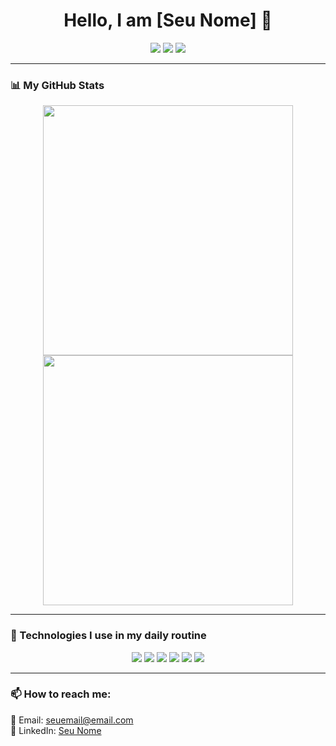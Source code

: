 <h1 align="center">Hello, I am [Seu Nome] 👋</h1>

<p align="center">
  <a href="https://wa.me/seu-numero"><img src="https://img.shields.io/badge/WhatsApp-25D366?style=for-the-badge&logo=whatsapp&logoColor=white"/></a>
  <a href="https://www.linkedin.com/in/seu-perfil"><img src="https://img.shields.io/badge/LinkedIn-0077B5?style=for-the-badge&logo=linkedin&logoColor=white"/></a>
  <a href="https://www.instagram.com/seu-usuario"><img src="https://img.shields.io/badge/Instagram-E4405F?style=for-the-badge&logo=instagram&logoColor=white"/></a>
</p>

---

### 📊 My GitHub Stats
<div align="center">
  <img src="https://github-readme-stats.vercel.app/api?username=seu-usuario&show_icons=true&theme=dark&count_private=true" width="400"/>
  <img src="https://github-readme-stats.vercel.app/api/top-langs/?username=seu-usuario&layout=compact&theme=dark" width="400"/>
</div>

---

### 🚀 Technologies I use in my daily routine  

<p align="center">
  <img src="https://img.shields.io/badge/Java-ED8B00?style=for-the-badge&logo=openjdk&logoColor=white"/>
  <img src="https://img.shields.io/badge/MySQL-4479A1?style=for-the-badge&logo=mysql&logoColor=white"/>
  <img src="https://img.shields.io/badge/PostgreSQL-316192?style=for-the-badge&logo=postgresql&logoColor=white"/>
  <img src="https://img.shields.io/badge/PowerBI-F2C811?style=for-the-badge&logo=powerbi&logoColor=black"/>
  <img src="https://img.shields.io/badge/Excel-217346?style=for-the-badge&logo=microsoft-excel&logoColor=white"/>
  <img src="https://img.shields.io/badge/Figma-F24E1E?style=for-the-badge&logo=figma&logoColor=white"/>
</p>

---

### 📫 How to reach me:
📧 Email: seuemail@email.com  
🔗 LinkedIn: [Seu Nome](https://www.linkedin.com/in/seu-perfil)  
